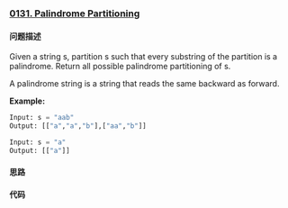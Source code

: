 ### [0131. Palindrome Partitioning](https://leetcode-cn.com/problems/palindrome-partitioning/)

#### 问题描述
Given a string s, partition s such that every substring of the partition is a palindrome. Return all possible palindrome partitioning of s.

A palindrome string is a string that reads the same backward as forward.

**Example:**
```python
Input: s = "aab"
Output: [["a","a","b"],["aa","b"]]
```
```python
Input: s = "a"
Output: [["a"]]
```
#### 思路

#### 代码

```python

```